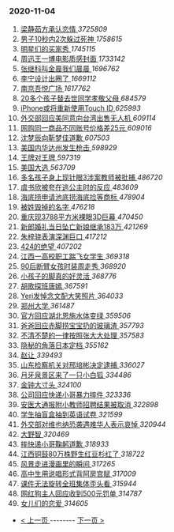 ### 2020-11-04 
1. [ 梁静茹方承认恋情 ](https://s.weibo.com/weibo?q=%23%E6%A2%81%E9%9D%99%E8%8C%B9%E6%96%B9%E6%89%BF%E8%AE%A4%E6%81%8B%E6%83%85%23&Refer=top) *3725809*
1. [ 男子10秒内2次躲过死神 ](https://s.weibo.com/weibo?q=%23%E7%94%B7%E5%AD%9010%E7%A7%92%E5%86%852%E6%AC%A1%E8%BA%B2%E8%BF%87%E6%AD%BB%E7%A5%9E%23&Refer=top) *1758615*
1. [ 明星们的买家秀 ](https://s.weibo.com/weibo?q=%23%E6%98%8E%E6%98%9F%E4%BB%AC%E7%9A%84%E4%B9%B0%E5%AE%B6%E7%A7%80%23&topic_ad=1&Refer=top) *1745115*
1. [ 周迅王一博电影质感封面 ](https://s.weibo.com/weibo?q=%23%E5%91%A8%E8%BF%85%E7%8E%8B%E4%B8%80%E5%8D%9A%E7%94%B5%E5%BD%B1%E8%B4%A8%E6%84%9F%E5%B0%81%E9%9D%A2%23&Refer=top) *1733142*
1. [ 张继科叫金晨我们晨晨 ](https://s.weibo.com/weibo?q=%23%E5%BC%A0%E7%BB%A7%E7%A7%91%E5%8F%AB%E9%87%91%E6%99%A8%E6%88%91%E4%BB%AC%E6%99%A8%E6%99%A8%23&Refer=top) *1696762*
1. [ 李宁设计出圈了 ](https://s.weibo.com/weibo?q=%23%E6%9D%8E%E5%AE%81%E8%AE%BE%E8%AE%A1%E5%87%BA%E5%9C%88%E4%BA%86%23&topic_ad=1&Refer=top) *1669112*
1. [ 南京吾悦广场 ](https://s.weibo.com/weibo?q=%E5%8D%97%E4%BA%AC%E5%90%BE%E6%82%A6%E5%B9%BF%E5%9C%BA&Refer=top) *1617762*
1. [ 20多个孩子替去世同学孝敬父母 ](https://s.weibo.com/weibo?q=%2320%E5%A4%9A%E4%B8%AA%E5%AD%A9%E5%AD%90%E6%9B%BF%E5%8E%BB%E4%B8%96%E5%90%8C%E5%AD%A6%E5%AD%9D%E6%95%AC%E7%88%B6%E6%AF%8D%23&Refer=top) *684579*
1. [ iPhone或将重新使用Touch ID ](https://s.weibo.com/weibo?q=iPhone%E6%88%96%E5%B0%86%E9%87%8D%E6%96%B0%E4%BD%BF%E7%94%A8Touch%20ID&Refer=top) *625993*
1. [ 外交部回应美同意向台湾出售‌‌无人机 ](https://s.weibo.com/weibo?q=%23%E5%A4%96%E4%BA%A4%E9%83%A8%E5%9B%9E%E5%BA%94%E7%BE%8E%E5%90%8C%E6%84%8F%E5%90%91%E5%8F%B0%E6%B9%BE%E5%87%BA%E5%94%AE%E2%80%8C%E2%80%8C%E6%97%A0%E4%BA%BA%E6%9C%BA%23&Refer=top) *609114*
1. [ 网购同一商品不同账号价格差25元 ](https://s.weibo.com/weibo?q=%E7%BD%91%E8%B4%AD%E5%90%8C%E4%B8%80%E5%95%86%E5%93%81%E4%B8%8D%E5%90%8C%E8%B4%A6%E5%8F%B7%E4%BB%B7%E6%A0%BC%E5%B7%AE25%E5%85%83&Refer=top) *609016*
1. [ 沈梦辰向靳梦佳道歉 ](https://s.weibo.com/weibo?q=%23%E6%B2%88%E6%A2%A6%E8%BE%B0%E5%90%91%E9%9D%B3%E6%A2%A6%E4%BD%B3%E9%81%93%E6%AD%89%23&Refer=top) *607503*
1. [ 美国内华达州发生枪击 ](https://s.weibo.com/weibo?q=%23%E7%BE%8E%E5%9B%BD%E5%86%85%E5%8D%8E%E8%BE%BE%E5%B7%9E%E5%8F%91%E7%94%9F%E6%9E%AA%E5%87%BB%23&Refer=top) *598929*
1. [ 王牌对王牌 ](https://s.weibo.com/weibo?q=%E7%8E%8B%E7%89%8C%E5%AF%B9%E7%8E%8B%E7%89%8C&Refer=top) *597319*
1. [ 美国大选 ](https://s.weibo.com/weibo?q=%E7%BE%8E%E5%9B%BD%E5%A4%A7%E9%80%89&Refer=top) *563709*
1. [ 多名孩子身上现针眼3涉案教师被批捕 ](https://s.weibo.com/weibo?q=%23%E5%A4%9A%E5%90%8D%E5%AD%A9%E5%AD%90%E8%BA%AB%E4%B8%8A%E7%8E%B0%E9%92%88%E7%9C%BC3%E6%B6%89%E6%A1%88%E6%95%99%E5%B8%88%E8%A2%AB%E6%89%B9%E6%8D%95%23&Refer=top) *486720*
1. [ 虞书欣被夸在逃公主时的反应 ](https://s.weibo.com/weibo?q=%23%E8%99%9E%E4%B9%A6%E6%AC%A3%E8%A2%AB%E5%A4%B8%E5%9C%A8%E9%80%83%E5%85%AC%E4%B8%BB%E6%97%B6%E7%9A%84%E5%8F%8D%E5%BA%94%23&Refer=top) *483609*
1. [ 海底捞申请池底捞海底捡等商标 ](https://s.weibo.com/weibo?q=%E6%B5%B7%E5%BA%95%E6%8D%9E%E7%94%B3%E8%AF%B7%E6%B1%A0%E5%BA%95%E6%8D%9E%E6%B5%B7%E5%BA%95%E6%8D%A1%E7%AD%89%E5%95%86%E6%A0%87&Refer=top) *478904*
1. [ 被姓毁掉的名字 ](https://s.weibo.com/weibo?q=%23%E8%A2%AB%E5%A7%93%E6%AF%81%E6%8E%89%E7%9A%84%E5%90%8D%E5%AD%97%23&Refer=top) *476218*
1. [ 重庆现3788平方米裸眼3D巨幕 ](https://s.weibo.com/weibo?q=%23%E9%87%8D%E5%BA%86%E7%8E%B03788%E5%B9%B3%E6%96%B9%E7%B1%B3%E8%A3%B8%E7%9C%BC3D%E5%B7%A8%E5%B9%95%23&Refer=top) *470450*
1. [ 新郎婚礼当日坠亡新娘继承183万 ](https://s.weibo.com/weibo?q=%23%E6%96%B0%E9%83%8E%E5%A9%9A%E7%A4%BC%E5%BD%93%E6%97%A5%E5%9D%A0%E4%BA%A1%E6%96%B0%E5%A8%98%E7%BB%A7%E6%89%BF183%E4%B8%87%23&Refer=top) *421269*
1. [ 朱梓骁表演深渊巨口 ](https://s.weibo.com/weibo?q=%E6%9C%B1%E6%A2%93%E9%AA%81%E8%A1%A8%E6%BC%94%E6%B7%B1%E6%B8%8A%E5%B7%A8%E5%8F%A3&Refer=top) *417212*
1. [ 424的绝望 ](https://s.weibo.com/weibo?q=%23424%E7%9A%84%E7%BB%9D%E6%9C%9B%23&Refer=top) *407202*
1. [ 江西一高校职工踹飞女学生 ](https://s.weibo.com/weibo?q=%E6%B1%9F%E8%A5%BF%E4%B8%80%E9%AB%98%E6%A0%A1%E8%81%8C%E5%B7%A5%E8%B8%B9%E9%A3%9E%E5%A5%B3%E5%AD%A6%E7%94%9F&Refer=top) *369318*
1. [ 90后断臂女孩时装周走秀 ](https://s.weibo.com/weibo?q=%2390%E5%90%8E%E6%96%AD%E8%87%82%E5%A5%B3%E5%AD%A9%E6%97%B6%E8%A3%85%E5%91%A8%E8%B5%B0%E7%A7%80%23&Refer=top) *368920*
1. [ 小孩子的脚真的好灵活 ](https://s.weibo.com/weibo?q=%23%E5%B0%8F%E5%AD%A9%E5%AD%90%E7%9A%84%E8%84%9A%E7%9C%9F%E7%9A%84%E5%A5%BD%E7%81%B5%E6%B4%BB%23&Refer=top) *368776*
1. [ 胡歌探班唐嫣 ](https://s.weibo.com/weibo?q=%23%E8%83%A1%E6%AD%8C%E6%8E%A2%E7%8F%AD%E5%94%90%E5%AB%A3%23&Refer=top) *367591*
1. [ Yeri发悼念文配大笑照片 ](https://s.weibo.com/weibo?q=%23Yeri%E5%8F%91%E6%82%BC%E5%BF%B5%E6%96%87%E9%85%8D%E5%A4%A7%E7%AC%91%E7%85%A7%E7%89%87%23&Refer=top) *364033*
1. [ 郑州大学 ](https://s.weibo.com/weibo?q=%E9%83%91%E5%B7%9E%E5%A4%A7%E5%AD%A6&Refer=top) *361487*
1. [ 官方回应湖北恩施水体变绿 ](https://s.weibo.com/weibo?q=%23%E5%AE%98%E6%96%B9%E5%9B%9E%E5%BA%94%E6%B9%96%E5%8C%97%E6%81%A9%E6%96%BD%E6%B0%B4%E4%BD%93%E5%8F%98%E7%BB%BF%23&Refer=top) *359506*
1. [ 爸爸回应赤脚捞宝宝扔的玻璃渣 ](https://s.weibo.com/weibo?q=%E7%88%B8%E7%88%B8%E5%9B%9E%E5%BA%94%E8%B5%A4%E8%84%9A%E6%8D%9E%E5%AE%9D%E5%AE%9D%E6%89%94%E7%9A%84%E7%8E%BB%E7%92%83%E6%B8%A3&Refer=top) *357793*
1. [ 不清不楚的一律按照张大大处理 ](https://s.weibo.com/weibo?q=%23%E4%B8%8D%E6%B8%85%E4%B8%8D%E6%A5%9A%E7%9A%84%E4%B8%80%E5%BE%8B%E6%8C%89%E7%85%A7%E5%BC%A0%E5%A4%A7%E5%A4%A7%E5%A4%84%E7%90%86%23&Refer=top) *357583*
1. [ 隐秘的角落日本定档 ](https://s.weibo.com/weibo?q=%23%E9%9A%90%E7%A7%98%E7%9A%84%E8%A7%92%E8%90%BD%E6%97%A5%E6%9C%AC%E5%AE%9A%E6%A1%A3%23&Refer=top) *355162*
1. [ 赵让 ](https://s.weibo.com/weibo?q=%E8%B5%B5%E8%AE%A9&Refer=top) *339493*
1. [ 山东检察机关对邢培彬决定逮捕 ](https://s.weibo.com/weibo?q=%23%E5%B1%B1%E4%B8%9C%E6%A3%80%E5%AF%9F%E6%9C%BA%E5%85%B3%E5%AF%B9%E9%82%A2%E5%9F%B9%E5%BD%AC%E5%86%B3%E5%AE%9A%E9%80%AE%E6%8D%95%23&Refer=top) *336027*
1. [ 月牙泉景区来了一只小白狐 ](https://s.weibo.com/weibo?q=%23%E6%9C%88%E7%89%99%E6%B3%89%E6%99%AF%E5%8C%BA%E6%9D%A5%E4%BA%86%E4%B8%80%E5%8F%AA%E5%B0%8F%E7%99%BD%E7%8B%90%23&Refer=top) *334486*
1. [ 金钟大寸头 ](https://s.weibo.com/weibo?q=%23%E9%87%91%E9%92%9F%E5%A4%A7%E5%AF%B8%E5%A4%B4%23&Refer=top) *324100*
1. [ 公司回应快递小哥暴力摔件 ](https://s.weibo.com/weibo?q=%E5%85%AC%E5%8F%B8%E5%9B%9E%E5%BA%94%E5%BF%AB%E9%80%92%E5%B0%8F%E5%93%A5%E6%9A%B4%E5%8A%9B%E6%91%94%E4%BB%B6&Refer=top) *323336*
1. [ 安医大通报附小教师招聘结果被取消 ](https://s.weibo.com/weibo?q=%23%E5%AE%89%E5%8C%BB%E5%A4%A7%E9%80%9A%E6%8A%A5%E9%99%84%E5%B0%8F%E6%95%99%E5%B8%88%E6%8B%9B%E8%81%98%E7%BB%93%E6%9E%9C%E8%A2%AB%E5%8F%96%E6%B6%88%23&Refer=top) *322898*
1. [ 学生抽盲盒抽到英语试卷 ](https://s.weibo.com/weibo?q=%23%E5%AD%A6%E7%94%9F%E6%8A%BD%E7%9B%B2%E7%9B%92%E6%8A%BD%E5%88%B0%E8%8B%B1%E8%AF%AD%E8%AF%95%E5%8D%B7%23&Refer=top) *321599*
1. [ 外交部对维也纳恐袭遇难华人表示哀悼 ](https://s.weibo.com/weibo?q=%23%E5%A4%96%E4%BA%A4%E9%83%A8%E5%AF%B9%E7%BB%B4%E4%B9%9F%E7%BA%B3%E6%81%90%E8%A2%AD%E9%81%87%E9%9A%BE%E5%8D%8E%E4%BA%BA%E8%A1%A8%E7%A4%BA%E5%93%80%E6%82%BC%23&Refer=top) *320944*
1. [ 大野智 ](https://s.weibo.com/weibo?q=%E5%A4%A7%E9%87%8E%E6%99%BA&Refer=top) *320469*
1. [ 摔快递小哥鞠躬道歉 ](https://s.weibo.com/weibo?q=%E6%91%94%E5%BF%AB%E9%80%92%E5%B0%8F%E5%93%A5%E9%9E%A0%E8%BA%AC%E9%81%93%E6%AD%89&Refer=top) *318933*
1. [ 江西铜鼓80万株野生红豆杉红了 ](https://s.weibo.com/weibo?q=%23%E6%B1%9F%E8%A5%BF%E9%93%9C%E9%BC%9380%E4%B8%87%E6%A0%AA%E9%87%8E%E7%94%9F%E7%BA%A2%E8%B1%86%E6%9D%89%E7%BA%A2%E4%BA%86%23&Refer=top) *318722*
1. [ 风景走进漫画里的瞬间 ](https://s.weibo.com/weibo?q=%23%E9%A3%8E%E6%99%AF%E8%B5%B0%E8%BF%9B%E6%BC%AB%E7%94%BB%E9%87%8C%E7%9A%84%E7%9E%AC%E9%97%B4%23&Refer=top) *317265*
1. [ 高中生用说唱形式背阿房宫赋 ](https://s.weibo.com/weibo?q=%23%E9%AB%98%E4%B8%AD%E7%94%9F%E7%94%A8%E8%AF%B4%E5%94%B1%E5%BD%A2%E5%BC%8F%E8%83%8C%E9%98%BF%E6%88%BF%E5%AE%AB%E8%B5%8B%23&Refer=top) *317009*
1. [ 课件无法旋转全班集体歪头看 ](https://s.weibo.com/weibo?q=%23%E8%AF%BE%E4%BB%B6%E6%97%A0%E6%B3%95%E6%97%8B%E8%BD%AC%E5%85%A8%E7%8F%AD%E9%9B%86%E4%BD%93%E6%AD%AA%E5%A4%B4%E7%9C%8B%23&Refer=top) *315944*
1. [ 网红狗主人回应收到500元罚单 ](https://s.weibo.com/weibo?q=%E7%BD%91%E7%BA%A2%E7%8B%97%E4%B8%BB%E4%BA%BA%E5%9B%9E%E5%BA%94%E6%94%B6%E5%88%B0500%E5%85%83%E7%BD%9A%E5%8D%95&Refer=top) *314787*
1. [ 女儿们的恋爱 ](https://s.weibo.com/weibo?q=%E5%A5%B3%E5%84%BF%E4%BB%AC%E7%9A%84%E6%81%8B%E7%88%B1&Refer=top) *314605* 

- [ < 上一页 ](https://github.com/able8/weibo-hot-record/blob/master/2020-11-03.md) -------- [ 下一页 > ](https://github.com/able8/weibo-hot-record/blob/master/2020-11-05.md)